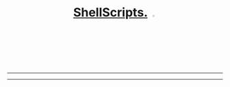 <div align="center">
  
# [ShellScripts.](https://github.com/BrenoFariasdaSilva/ShellScripts) <img src=""  width="3%" height="3%">

</div>

<div align="center">
  
---


  
---

</div>

